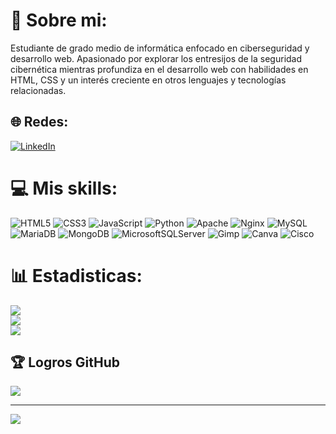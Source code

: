# 💫 Sobre mi:
Estudiante de grado medio de informática enfocado en ciberseguridad y desarrollo web. Apasionado por explorar los entresijos de la seguridad cibernética mientras profundiza en el desarrollo web con habilidades en HTML, CSS y un interés creciente en otros lenguajes y tecnologías relacionadas.


## 🌐 Redes:
[![LinkedIn](https://img.shields.io/badge/LinkedIn-%230077B5.svg?logo=linkedin&logoColor=white)](https://linkedin.com/in/paulaa-castello) 

# 💻 Mis skills:
![HTML5](https://img.shields.io/badge/html5-%23E34F26.svg?style=for-the-badge&logo=html5&logoColor=white) ![CSS3](https://img.shields.io/badge/css3-%231572B6.svg?style=for-the-badge&logo=css3&logoColor=white) ![JavaScript](https://img.shields.io/badge/javascript-%23323330.svg?style=for-the-badge&logo=javascript&logoColor=%23F7DF1E) ![Python](https://img.shields.io/badge/python-3670A0?style=for-the-badge&logo=python&logoColor=ffdd54) ![Apache](https://img.shields.io/badge/apache-%23D42029.svg?style=for-the-badge&logo=apache&logoColor=white) ![Nginx](https://img.shields.io/badge/nginx-%23009639.svg?style=for-the-badge&logo=nginx&logoColor=white) ![MySQL](https://img.shields.io/badge/mysql-%2300000f.svg?style=for-the-badge&logo=mysql&logoColor=white) ![MariaDB](https://img.shields.io/badge/MariaDB-003545?style=for-the-badge&logo=mariadb&logoColor=white) ![MongoDB](https://img.shields.io/badge/MongoDB-%234ea94b.svg?style=for-the-badge&logo=mongodb&logoColor=white) ![MicrosoftSQLServer](https://img.shields.io/badge/Microsoft%20SQL%20Server-CC2927?style=for-the-badge&logo=microsoft%20sql%20server&logoColor=white) ![Gimp](https://img.shields.io/badge/Gimp-657D8B?style=for-the-badge&logo=gimp&logoColor=FFFFFF) ![Canva](https://img.shields.io/badge/Canva-%2300C4CC.svg?style=for-the-badge&logo=Canva&logoColor=white) ![Cisco](https://img.shields.io/badge/cisco-%23049fd9.svg?style=for-the-badge&logo=cisco&logoColor=black)
# 📊 Estadisticas:
![](https://github-readme-stats.vercel.app/api?username=Paulaa6&theme=omni&hide_border=true&include_all_commits=false&count_private=false)<br/>
![](https://github-readme-streak-stats.herokuapp.com/?user=Paulaa6&theme=omni&hide_border=true)<br/>
![](https://github-readme-stats.vercel.app/api/top-langs/?username=Paulaa6&theme=omni&hide_border=true&include_all_commits=false&count_private=false&layout=compact)

## 🏆 Logros GitHub
![](https://github-profile-trophy.vercel.app/?username=Paulaa6&theme=darkhub&no-frame=false&no-bg=true&margin-w=4)

---
[![](https://visitcount.itsvg.in/api?id=Paulaa6&icon=0&color=11)](https://visitcount.itsvg.in)

<!-- Proudly created with GPRM ( https://gprm.itsvg.in ) -->
